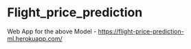 # Flight_price_prediction

Web App for the above Model - https://flight-price-prediction-ml.herokuapp.com/

